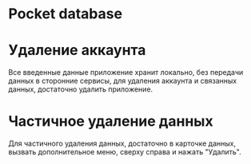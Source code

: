 # Pocket database

# Удаление аккаунта
Все введенные данные приложение хранит локально, без передачи данных в сторонние сервисы, для удаления аккаунта и связанных данных, достаточно удалить приложение.

# Частичное удаление данных
Для частичного удаления данных, достаточно в карточке данных, вызвать дополнительное меню, сверху справа и нажать "Удалить".
